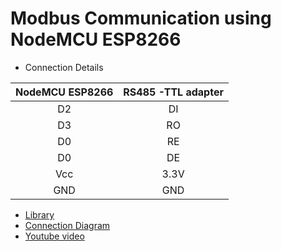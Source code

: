 # Modbus Communication using NodeMCU ESP8266
* Connection Details

|     NodeMCU ESP8266 |     RS485 -TTL adapter |
|:-------------------:|:----------------------:|
|          D2         |           DI           |
|          D3         |           RO           |
|          D0         |           RE           |
|          D0         |           DE           |
|         Vcc         |          3.3V          |
|         GND         |           GND          |

- [Library][link]
- [Connection Diagram][dia]
- [Youtube video][vid]

[link]:https://github.com/emelianov/modbus-esp8266
[dia]:https://github.com/sarathtv/Modbus_ESP8266/blob/master/Connection%20diagram.pdf
[vid]:https://youtu.be/GXfCrkH7xxw
